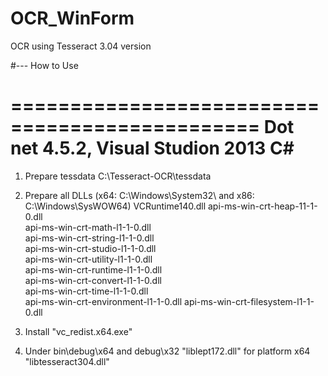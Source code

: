 # OCR_WinForm
OCR using Tesseract 3.04 version

#--- How to Use

===============================================
Dot net 4.5.2, Visual Studion 2013 C#
===============================================

1. Prepare tessdata
    C:\Tesseract-OCR\tessdata

2. Prepare all DLLs (x64: C:\Windows\System32\ and x86: C:\Windows\SysWOW64\)
    VCRuntime140.dll
    api-ms-win-crt-heap-11-1-0.dll      
    api-ms-win-crt-math-l1-1-0.dll      
    api-ms-win-crt-string-l1-1-0.dll    
    api-ms-win-crt-studio-l1-1-0.dll    
    api-ms-win-crt-utility-l1-1-0.dll   
    api-ms-win-crt-runtime-l1-1-0.dll   
    api-ms-win-crt-convert-l1-1-0.dll   
    api-ms-win-crt-time-l1-1-0.dll      
    api-ms-win-crt-environment-l1-1-0.dll
    api-ms-win-crt-filesystem-l1-1-0.dll

3. Install "vc_redist.x64.exe"

4. Under bin\debug\x64 and debug\x32
    "liblept172.dll" for platform x64
    "libtesseract304.dll"
